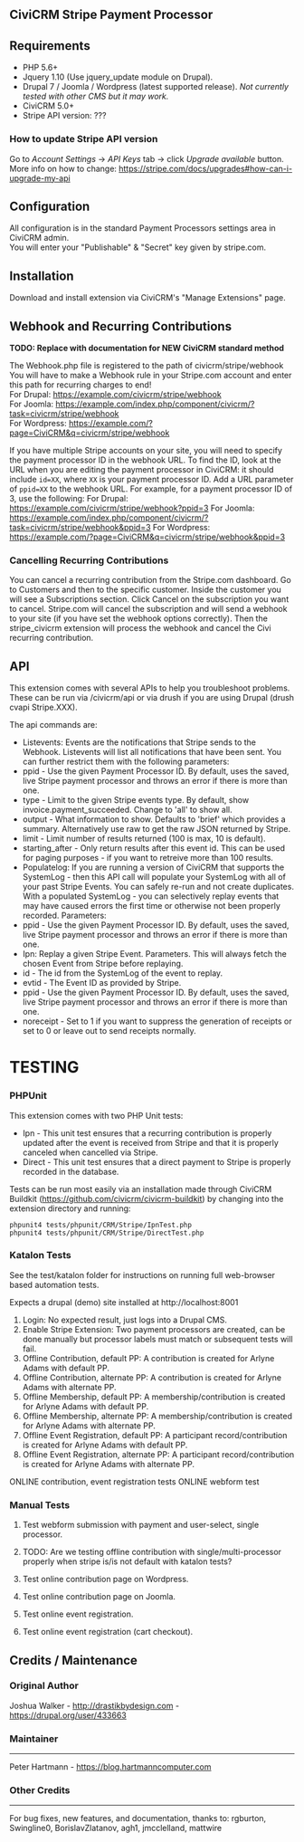 CiviCRM Stripe Payment Processor
--------------------------------

## Requirements
* PHP 5.6+
* Jquery 1.10 (Use jquery_update module on Drupal).
* Drupal 7 / Joomla / Wordpress (latest supported release).
*Not currently tested with other CMS but it may work.*
* CiviCRM 5.0+
* Stripe API version: ??? 

### How to update Stripe API version
Go to _Account Settings_ -> _API Keys_ tab -> click _Upgrade available_ button.  
More info on how to change:  https://stripe.com/docs/upgrades#how-can-i-upgrade-my-api  

## Configuration
All configuration is in the standard Payment Processors settings area in CiviCRM admin.  
You will enter your "Publishable" & "Secret" key given by stripe.com.  

## Installation
Download and install extension via CiviCRM's "Manage Extensions" page.  

## Webhook and Recurring Contributions

**TODO: Replace with documentation for NEW CiviCRM standard method**

The Webhook.php file is registered to the path of civicrm/stripe/webhook  
You will have to make a Webhook rule in your Stripe.com account and enter this path for recurring charges to end!  
For Drupal:  https://example.com/civicrm/stripe/webhook  
For Joomla:  https://example.com/index.php/component/civicrm/?task=civicrm/stripe/webhook  
For Wordpress:  https://example.com/?page=CiviCRM&q=civicrm/stripe/webhook  

If you have multiple Stripe accounts on your site, you will need to specify the payment processor ID in the webhook URL.
To find the ID, look at the URL when you are editing the payment processor in CiviCRM: it should include `id=XX`, where `XX` is your payment processor ID.
Add a URL parameter of `ppid=XX` to the webhook URL.
For example, for a payment processor ID of 3, use the following:
For Drupal:  https://example.com/civicrm/stripe/webhook?ppid=3
For Joomla:  https://example.com/index.php/component/civicrm/?task=civicrm/stripe/webhook&ppid=3
For Wordpress:  https://example.com/?page=CiviCRM&q=civicrm/stripe/webhook&ppid=3

### Cancelling Recurring Contributions
You can cancel a recurring contribution from the Stripe.com dashboard. Go to Customers and then to the specific customer.
Inside the customer you will see a Subscriptions section. Click Cancel on the subscription you want to cancel.
Stripe.com will cancel the subscription and will send a webhook to your site (if you have set the webhook options correctly).
 Then the stripe_civicrm extension will process the webhook and cancel the Civi recurring contribution.

## API
This extension comes with several APIs to help you troubleshoot problems. These can be run via /civicrm/api or via drush if you are using Drupal (drush cvapi Stripe.XXX).

The api commands are:

 * Listevents: Events are the notifications that Stripe sends to the Webhook. Listevents will list all notifications that have been sent. You can further restrict them with the following parameters:
  * ppid - Use the given Payment Processor ID. By default, uses the saved, live Stripe payment processor and throws an error if there is more than one.
  * type - Limit to the given Stripe events type. By default, show invoice.payment_succeeded. Change to 'all' to show all.
  * output - What information to show. Defaults to 'brief' which provides a summary. Alternatively use raw to get the raw JSON returned by Stripe.
  * limit - Limit number of results returned (100 is max, 10 is default).
  * starting_after - Only return results after this event id. This can be used for paging purposes - if you want to retreive more than 100 results.
 * Populatelog: If you are running a version of CiviCRM that supports the SystemLog - then this API call will populate your SystemLog with all of your past Stripe Events. You can safely re-run and not create duplicates. With a populated SystemLog - you can selectively replay events that may have caused errors the first time or otherwise not been properly recorded. Parameters:
  * ppid - Use the given Payment Processor ID. By default, uses the saved, live Stripe payment processor and throws an error if there is more than one.
 * Ipn: Replay a given Stripe Event. Parameters. This will always fetch the chosen Event from Stripe before replaying.
  * id - The id from the SystemLog of the event to replay.
  * evtid - The Event ID as provided by Stripe.
  * ppid - Use the given Payment Processor ID. By default, uses the saved, live Stripe payment processor and throws an error if there is more than one.
  * noreceipt - Set to 1 if you want to suppress the generation of receipts or set to 0 or leave out to send receipts normally.

# TESTING

### PHPUnit
This extension comes with two PHP Unit tests:

 * Ipn - This unit test ensures that a recurring contribution is properly updated after the event is received from Stripe and that it is properly canceled when cancelled via Stripe.
 * Direct - This unit test ensures that a direct payment to Stripe is properly recorded in the database.

Tests can be run most easily via an installation made through CiviCRM Buildkit (https://github.com/civicrm/civicrm-buildkit) by changing into the extension directory and running:

    phpunit4 tests/phpunit/CRM/Stripe/IpnTest.php
    phpunit4 tests/phpunit/CRM/Stripe/DirectTest.php

### Katalon Tests
See the test/katalon folder for instructions on running full web-browser based automation tests.

Expects a drupal (demo) site installed at http://localhost:8001

1. Login: No expected result, just logs into a Drupal CMS.
1. Enable Stripe Extension: Two payment processors are created, can be done manually but processor labels must match or subsequent tests will fail.
1. Offline Contribution, default PP: A contribution is created for Arlyne Adams with default PP.
1. Offline Contribution, alternate PP: A contribution is created for Arlyne Adams with alternate PP.
1. Offline Membership, default PP: A membership/contribution is created for Arlyne Adams with default PP.
1. Offline Membership, alternate PP: A membership/contribution is created for Arlyne Adams with alternate PP.
1. Offline Event Registration, default PP: A participant record/contribution is created for Arlyne Adams with default PP.
1. Offline Event Registration, alternate PP: A participant record/contribution is created for Arlyne Adams with alternate PP.

ONLINE contribution, event registration tests
ONLINE webform test

### Manual Tests

1. Test webform submission with payment and user-select, single processor.
1. TODO: Are we testing offline contribution with single/multi-processor properly when stripe is/is not default with katalon tests?

1. Test online contribution page on Wordpress.
1. Test online contribution page on Joomla.
1. Test online event registration.
1. Test online event registration (cart checkout).

## Credits / Maintenance

### Original Author
Joshua Walker - http://drastikbydesign.com - https://drupal.org/user/433663  

### Maintainer
---------------
Peter Hartmann - https://blog.hartmanncomputer.com

### Other Credits
-------------
For bug fixes, new features, and documentation, thanks to:
rgburton, Swingline0, BorislavZlatanov, agh1, jmcclelland, mattwire
